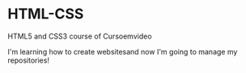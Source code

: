 # HTML-CSS
 HTML5 and CSS3 course of Cursoemvideo

I'm learning how to create websitesand now I'm going to manage my repositories!